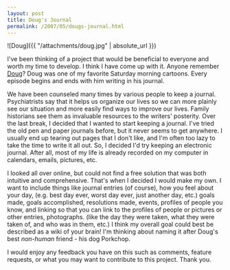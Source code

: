 ```yaml
---
layout: post
title: Doug's Journal
permalink: /2007/05/dougs-journal.html
---
```


![Doug]({{ "/attachments/doug.jpg" | absolute_url }})

I've been thinking of a project that would be beneficial to everyone and worth my time to develop. I think I have come
up with it. Anyone remember [Doug][1]? Doug was one of my favorite Saturday morning cartoons. Every episode begins and
ends with him writing in his journal.

We have been counseled many times by various people to keep a journal. Psychiatrists say that it helps us organize our
lives so we can more plainly see our situation and more easily find ways to improve our lives. Family historians see
them as invaluable resources to the writers' posterity. Over the last break, I decided that I wanted to start keeping a
journal. I've tried the old pen and paper journals before, but it never seems to get anywhere. I usually end up tearing
out pages that I don't like, and I'm often too lazy to take the time to write it all out. So, I decided I'd try keeping
an electronic journal. After all, most of my life is already recorded on my computer in calendars, emails, pictures,
etc.

I looked all over online, but could not find a free solution that was both intuitive and comprehensive. That's when I
decided I would make my own. I want to include things like journal entries (of course), how you feel about your day,
(e.g. best day ever, worst day ever, just another day, etc.) goals made, goals accomplished, resolutions made, events,
profiles of people you know, and linking so that you can link to the profiles of people or pictures or other entries,
photographs. (like the day they were taken, what they were taken of, and who was in them, etc.) I think my overall goal
could best be described as a wiki of your brain! I'm thinking about naming it after Doug's best *non-human* friend - his
dog Porkchop.

I would enjoy any feedback you have on this such as comments, feature requests, or what you may want to contribute to
this project. Thank you.


  [1]: http://en.wikipedia.org/wiki/Doug
